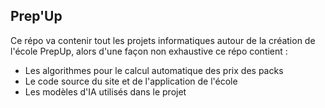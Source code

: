 ## Prep'Up
Ce répo va contenir tout les projets informatiques autour de la création de l'école PrepUp, alors d'une façon non exhaustive ce répo contient : 
- Les algorithmes pour le calcul automatique des prix des packs
- Le code source du site et de l'application de l'école
- Les modèles d'IA utilisés dans le projet